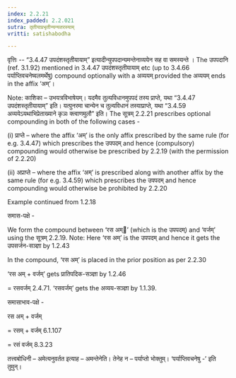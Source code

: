 ```yaml
---
index: 2.2.21
index_padded: 2.2.021
sutra: तृतीयाप्रभृतीन्यन्यतरस्याम्‌
vritti: satishabodha

---
```

वृत्तिः -- “3.4.47 उपदंशस्तृतीयायाम्” इत्यादीन्युपपदान्यमन्तेनाव्ययेन सह वा समस्यन्ते । The उपपदानि (ref. 3.1.92) mentioned in 3.4.47 उपदंशस्तृतीयायाम् etc (up to 3.4.66 पर्याप्तिवचनेष्वलमर्थेषु) compound optionally with a अव्ययम् provided the अव्ययम् ends in the affix ‘अम्’।

Note: काशिका – उभयत्रविभाषेयम्। यदमैव तुल्यविधानमुपपदं तस्य प्राप्ते, यथा “3.4.47 उपदंशस्तृतीयायाम्” इति। यत्पुनरमा चान्येन च तुल्यविधानं तस्याप्राप्ते, यथा “3.4.59 अव्ययेऽयथाभिप्रेताख्याने कृञः क्त्वाणमुलौ” इति। The सूत्रम् 2.2.21 prescribes optional compounding in both of the following cases -

(i) प्राप्ते – where the affix ‘अम्’ is the only affix prescribed by the same rule (for e.g. 3.4.47) which prescribes the उपपदम् and hence (compulsory) compounding would otherwise be prescribed by 2.2.19 (with the permission of 2.2.20)

(ii) अप्राप्ते – where the affix ‘अम्’ is prescribed along with another affix by the same rule (for e.g. 3.4.59) which prescribes the उपपदम् and hence compounding would otherwise be prohibited by 2.2.20


Example continued from 1.2.18


समास-पक्षे -


We form the compound between ‘रस अम्’ (which is the उपपदम्) and ‘वर्जम्’ using the सूत्रम् 2.2.19. Note: Here ‘रस अम्’ is the उपपदम् and hence it gets the उपसर्जन-सञ्ज्ञा by 1.2.43

In the compound, ‘रस अम्’ is placed in the prior position as per 2.2.30

‘रस अम् + वर्जम्’ gets प्रातिपदिक-सञ्ज्ञा by 1.2.46

= रसवर्जम् 2.4.71. ‘रसवर्जम्’ gets the अव्यय-सञ्ज्ञा by 1.1.39.


समासाभाव-पक्षे -


रस अम् + वर्जम्

= रसम् + वर्जम् 6.1.107

= रसं वर्जम् 8.3.23


तत्त्वबोधिनी – अमेत्यनुवर्तत इत्याह – अमन्तेनेति। तेनेह न – पर्याप्तो भोक्तुम्। ‘पर्याप्तिवचनेषु -’ इति तुमुन्।